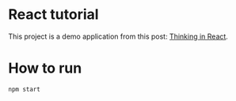 # React tutorial

This project is a demo application from this post: [Thinking in React](https://reactjs.org/docs/thinking-in-react.html).

# How to run

`npm start`